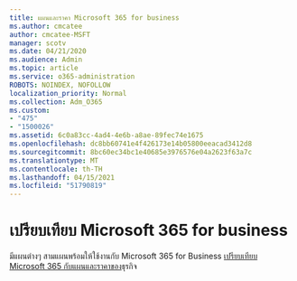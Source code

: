 ```yaml
---
title: แผนและราคา Microsoft 365 for business
ms.author: cmcatee
author: cmcatee-MSFT
manager: scotv
ms.date: 04/21/2020
ms.audience: Admin
ms.topic: article
ms.service: o365-administration
ROBOTS: NOINDEX, NOFOLLOW
localization_priority: Normal
ms.collection: Adm_O365
ms.custom:
- "475"
- "1500026"
ms.assetid: 6c0a83cc-4ad4-4e6b-a8ae-89fec74e1675
ms.openlocfilehash: dc8bb60741e4f426173e14b05800eeacad3412d8
ms.sourcegitcommit: 8bc60ec34bc1e40685e3976576e04a2623f63a7c
ms.translationtype: MT
ms.contentlocale: th-TH
ms.lasthandoff: 04/15/2021
ms.locfileid: "51790819"
---
```

# <a name="compare-microsoft-365-for-business"></a>เปรียบเทียบ Microsoft 365 for business

มีแผนต่างๆ สามแผนพร้อมให้ใช้งานกับ Microsoft 365 for Business [เปรียบเทียบ Microsoft 365 กับแผนและราคาของ](https://products.office.com/compare-all-microsoft-office-products?tab=2)ธุรกิจ  